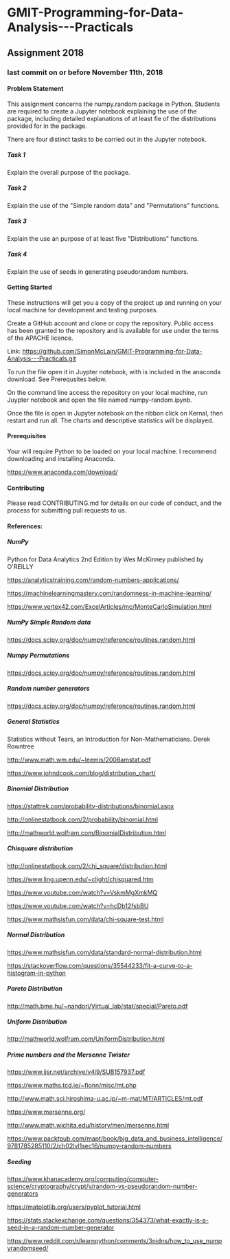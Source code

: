 # GMIT-Programming-for-Data-Analysis---Practicals

## Assignment 2018

### last commit on or before November 11th, 2018

#### Problem Statement

This assignment concerns the numpy.random package in Python. Students are required to create a Jupyter notebook explaining the use of the package, including detailed explanations of at least fie of the distributions provided for in the package.

There are four distinct tasks to be carried out in the Jupyter notebook.

##### Task 1
Explain the overall purpose of the package.

##### Task 2
Explain the use of the "Simple random data" and "Permutations" functions.

##### Task 3
Explain the use an purpose of at least five "Distributions" functions.

##### Task 4
Explain the use of seeds in generating pseudorandom numbers.


#### Getting Started

These instructions will get you a copy of the project up and running on your local machine for development and testing purposes. 

Create a GitHub account and clone or copy the repository. Public access has been granted to the repository and is available for use under the terms of the APACHE licence. 

Link: https://github.com/SimonMcLain/GMIT-Programming-for-Data-Analysis---Practicals.git

To run the file open it in Juypter notebook, with is included in the anaconda download. See Prerequsites below. 

On the command line access the repository on your local machine, run Juypter notebook and open the file named numpy-random.ipynb.

Once the file is open in Jupyter notebook on the ribbon click on Kernal, then restart and run all. The charts and descriptive statistics will be displayed.


#### Prerequisites

Your will require Python to be loaded on your local machine. I recommend downloading and installing Anaconda.

https://www.anaconda.com/download/


#### Contributing
Please read CONTRIBUTING.md for details on our code of conduct, and the process for submitting pull requests to us.

<script src="https://gist.github.com/PurpleBooth/b24679402957c63ec426.js"></script> 


#### References:

##### NumPy

Python for Data Analytics 2nd Edition by Wes McKinney published by O'REILLY

https://analyticstraining.com/random-numbers-applications/

https://machinelearningmastery.com/randomness-in-machine-learning/

https://www.vertex42.com/ExcelArticles/mc/MonteCarloSimulation.html

##### NumPy Simple Random data

https://docs.scipy.org/doc/numpy/reference/routines.random.html

##### Numpy Permutations

https://docs.scipy.org/doc/numpy/reference/routines.random.html

##### Random number generators

https://docs.scipy.org/doc/numpy/reference/routines.random.html

##### General Statistics

Statistics without Tears, an Introduction for Non-Mathematicians. Derek Rowntree

http://www.math.wm.edu/~leemis/2008amstat.pdf

https://www.johndcook.com/blog/distribution_chart/

##### Binomial Distribution

https://stattrek.com/probability-distributions/binomial.aspx

http://onlinestatbook.com/2/probability/binomial.html

http://mathworld.wolfram.com/BinomialDistribution.html

##### Chisquare distribution

http://onlinestatbook.com/2/chi_square/distribution.html

https://www.ling.upenn.edu/~clight/chisquared.htm

https://www.youtube.com/watch?v=VskmMgXmkMQ

https://www.youtube.com/watch?v=hcDb12fsbBU

https://www.mathsisfun.com/data/chi-square-test.html


##### Normal Distribution

https://www.mathsisfun.com/data/standard-normal-distribution.html

https://stackoverflow.com/questions/35544233/fit-a-curve-to-a-histogram-in-python

##### Pareto Distribution

http://math.bme.hu/~nandori/Virtual_lab/stat/special/Pareto.pdf

##### Uniform Distribution

http://mathworld.wolfram.com/UniformDistribution.html


##### Prime numbers and the Mersenne Twister

https://www.ijsr.net/archive/v4i9/SUB157937.pdf

https://www.maths.tcd.ie/~fionn/misc/mt.php

http://www.math.sci.hiroshima-u.ac.jp/~m-mat/MT/ARTICLES/mt.pdf

https://www.mersenne.org/

http://www.math.wichita.edu/history/men/mersenne.html 

https://www.packtpub.com/mapt/book/big_data_and_business_intelligence/9781785285110/2/ch02lvl1sec16/numpy-random-numbers

##### Seeding

https://www.khanacademy.org/computing/computer-science/cryptography/crypt/v/random-vs-pseudorandom-number-generators

https://matplotlib.org/users/pyplot_tutorial.html

https://stats.stackexchange.com/questions/354373/what-exactly-is-a-seed-in-a-random-number-generator

https://www.reddit.com/r/learnpython/comments/3nidns/how_to_use_numpyrandomseed/
